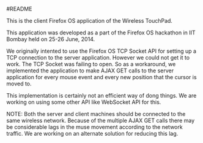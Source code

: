 #README

This is the client Firefox OS application of the Wireless TouchPad.

This application was developed as a part of the Firefox OS hackathon in IIT Bombay held on 25-26 June, 2014. 

We originally intented to use the Firefox OS TCP Socket API for setting up a TCP connection to the server application. However we could not get it to work. The TCP Socket was failing to open. So as a workaround, we implemented the application to make AJAX GET calls to the server application for every mouse event and every new position that the cursor is moved to. 

This implementation is certainly not an efficient way of dong things. We are working on using some other API like WebSocket API for this.

NOTE: Both the server and client machines should be connected to the same wireless network. Because of the multiple AJAX GET calls there may be considerable lags in the muse movement according to the network traffic. We are working on an alternate solution for reducing this lag.